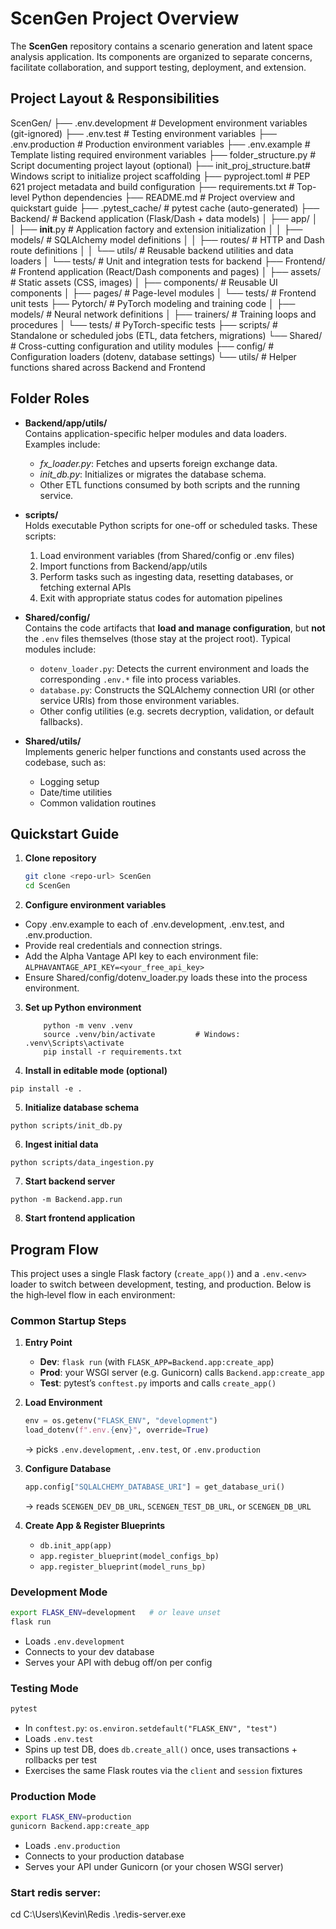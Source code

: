# ScenGen Project Overview

The **ScenGen** repository contains a scenario generation and latent space analysis application. Its components are organized to separate concerns, facilitate collaboration, and support testing, deployment, and extension.


## Project Layout & Responsibilities

ScenGen/
├── .env.development      # Development environment variables (git-ignored)
├── .env.test             # Testing environment variables
├── .env.production       # Production environment variables
├── .env.example          # Template listing required environment variables
├── folder_structure.py   # Script documenting project layout (optional)
├── init_proj_structure.bat# Windows script to initialize project scaffolding
├── pyproject.toml        # PEP 621 project metadata and build configuration
├── requirements.txt      # Top-level Python dependencies
├── README.md             # Project overview and quickstart guide
├── .pytest_cache/        # pytest cache (auto-generated)
├── Backend/              # Backend application (Flask/Dash + data models)
│   ├── app/
│   │   ├── __init__.py   # Application factory and extension initialization
│   │   ├── models/       # SQLAlchemy model definitions
│   │   ├── routes/       # HTTP and Dash route definitions
│   │   └── utils/        # Reusable backend utilities and data loaders
│   └── tests/            # Unit and integration tests for backend
├── Frontend/             # Frontend application (React/Dash components and pages)
│   ├── assets/           # Static assets (CSS, images)
│   ├── components/       # Reusable UI components
│   ├── pages/            # Page-level modules
│   └── tests/            # Frontend unit tests
├── Pytorch/              # PyTorch modeling and training code
│   ├── models/           # Neural network definitions
│   ├── trainers/         # Training loops and procedures
│   └── tests/            # PyTorch-specific tests
├── scripts/              # Standalone or scheduled jobs (ETL, data fetchers, migrations)
└── Shared/               # Cross-cutting configuration and utility modules
    ├── config/           # Configuration loaders (dotenv, database settings)
    └── utils/            # Helper functions shared across Backend and Frontend


## Folder Roles

- **Backend/app/utils/**  
  Contains application-specific helper modules and data loaders. Examples include:  
  - _fx_loader.py_: Fetches and upserts foreign exchange data.  
  - _init_db.py_: Initializes or migrates the database schema.  
  - Other ETL functions consumed by both scripts and the running service.

- **scripts/**  
  Holds executable Python scripts for one-off or scheduled tasks. These scripts:  
  1. Load environment variables (from Shared/config or .env files)  
  2. Import functions from Backend/app/utils  
  3. Perform tasks such as ingesting data, resetting databases, or fetching external APIs  
  4. Exit with appropriate status codes for automation pipelines

- **Shared/config/**  
  Contains the code artifacts that **load and manage configuration**, but **not** the `.env` files themselves (those stay at the project root). Typical modules include:  
  - `dotenv_loader.py`: Detects the current environment and loads the corresponding `.env.*` file into process variables.  
  - `database.py`: Constructs the SQLAlchemy connection URI (or other service URIs) from those environment variables.  
  - Other config utilities (e.g. secrets decryption, validation, or default fallbacks).

- **Shared/utils/**  
  Implements generic helper functions and constants used across the codebase, such as:  
  - Logging setup  
  - Date/time utilities  
  - Common validation routines

## Quickstart Guide

1. **Clone repository**
   ```bash
   git clone <repo-url> ScenGen
   cd ScenGen


2. **Configure environment variables**

 - Copy .env.example to each of .env.development, .env.test, and .env.production.
 - Provide real credentials and connection strings.
 - Add the Alpha Vantage API key to each environment file:
        ```
        ALPHAVANTAGE_API_KEY=<your_free_api_key>
        ```
 - Ensure Shared/config/dotenv_loader.py loads these into the process environment.

3. **Set up Python environment**
    ```
        python -m venv .venv
        source .venv/bin/activate         # Windows: .venv\Scripts\activate
        pip install -r requirements.txt
    ```

4. **Install in editable mode (optional)**
```
pip install -e .
```

5. **Initialize database schema**
```
python scripts/init_db.py
```

6. **Ingest initial data**
```
python scripts/data_ingestion.py
```

7. **Start backend server**
```
python -m Backend.app.run
```

8. **Start frontend application**







## Program Flow

This project uses a single Flask factory (`create_app()`) and a `.env.<env>` loader to switch between development, testing, and production. Below is the high‑level flow in each environment:

### Common Startup Steps

1. **Entry Point**  
   - **Dev**: `flask run` (with `FLASK_APP=Backend.app:create_app`)  
   - **Prod**: your WSGI server (e.g. Gunicorn) calls `Backend.app:create_app`  
   - **Test**: pytest’s `conftest.py` imports and calls `create_app()`

2. **Load Environment**  
   ```python
   env = os.getenv("FLASK_ENV", "development")
   load_dotenv(f".env.{env}", override=True)
   ```
   → picks `.env.development`, `.env.test`, or `.env.production`

3. **Configure Database**  
   ```python
   app.config["SQLALCHEMY_DATABASE_URI"] = get_database_uri()
   ```
   → reads `SCENGEN_DEV_DB_URL`, `SCENGEN_TEST_DB_URL`, or `SCENGEN_DB_URL`

4. **Create App & Register Blueprints**  
   - `db.init_app(app)`  
   - `app.register_blueprint(model_configs_bp)`  
   - `app.register_blueprint(model_runs_bp)`

### Development Mode

```bash
export FLASK_ENV=development   # or leave unset
flask run
```

- Loads `.env.development`  
- Connects to your dev database  
- Serves your API with debug off/on per config

### Testing Mode

```bash
pytest
```

- In `conftest.py`: `os.environ.setdefault("FLASK_ENV", "test")`  
- Loads `.env.test`  
- Spins up test DB, does `db.create_all()` once, uses transactions + rollbacks per test  
- Exercises the same Flask routes via the `client` and `session` fixtures

### Production Mode

```bash
export FLASK_ENV=production
gunicorn Backend.app:create_app
```

- Loads `.env.production`  
- Connects to your production database  
- Serves your API under Gunicorn (or your chosen WSGI server)


### Start redis server:
cd C:\Users\Kevin\Redis
.\redis-server.exe
